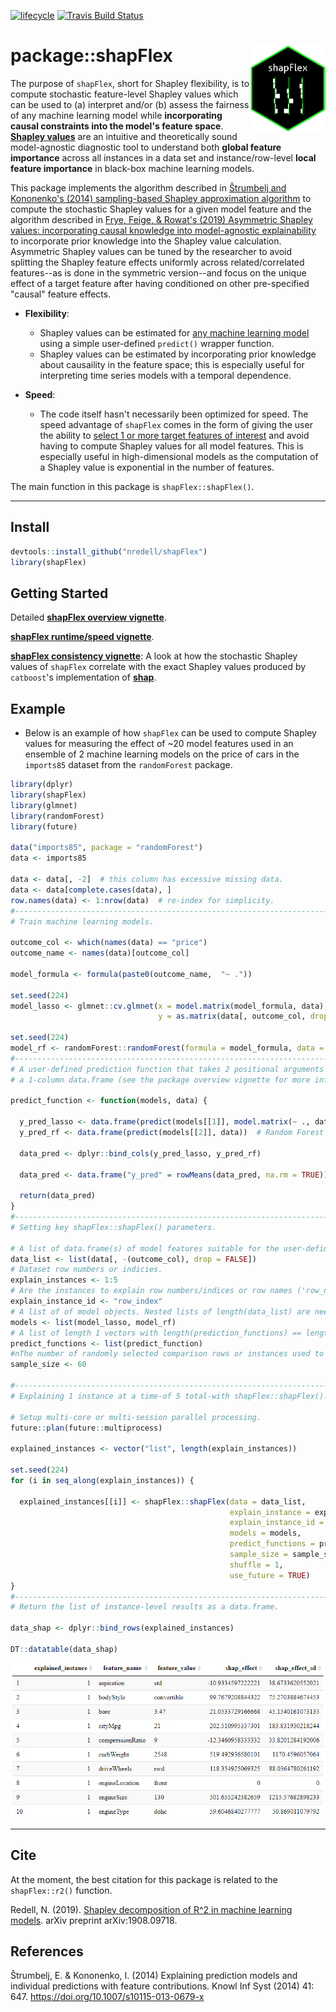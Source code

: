 [![lifecycle](https://img.shields.io/badge/lifecycle-experimental-orange.svg)](https://www.tidyverse.org/lifecycle/#experimental)
[![Travis Build
Status](https://travis-ci.org/nredell/shapFlex.svg?branch=master)](https://travis-ci.org/nredell/shapFlex)

# package::shapFlex <img src="./tools/shapFlex_logo.png" alt="shapFlex logo" align="right" height="138.5" style="display: inline-block;">

The purpose of `shapFlex`, short for Shapley flexibility, is to compute stochastic feature-level Shapley values which 
can be used to (a) interpret and/or (b) assess the fairness of any machine learning model while 
**incorporating causal constraints into the model's feature space**. **[Shapley values](https://christophm.github.io/interpretable-ml-book/shapley.html)** 
are an intuitive and theoretically sound model-agnostic diagnostic tool to understand both **global feature importance** across all instances in a data set 
and instance/row-level **local feature importance** in black-box machine learning models.

This package implements the algorithm described in 
[Štrumbelj and Kononenko's (2014) sampling-based Shapley approximation algorithm](https://link.springer.com/article/10.1007%2Fs10115-013-0679-x) 
to compute the stochastic Shapley values for a given model feature and the algorithm described in 
[Frye, Feige, & Rowat's (2019) Asymmetric Shapley values: incorporating causal knowledge into model-agnostic explainability](https://arxiv.org/pdf/1910.06358.pdf) 
to incorporate prior knowledge into the Shapley value calculation. Asymmetric Shapley values can be tuned by the researcher to avoid splitting 
the Shapley feature effects uniformly across related/correlated features--as is done in the symmetric version--and focus on the unique effect of a target 
feature after having conditioned on other pre-specified "causal" feature effects.

* **Flexibility**: 
    + Shapley values can be estimated for <u>any machine learning model</u> using a simple user-defined 
    `predict()` wrapper function.
    + Shapley values can be estimated by incorporating prior knowledge about causaility in the feature space; this is especially 
    useful for interpreting time series models with a temporal dependence.

* **Speed**:
    + The code itself hasn't necessarily been optimized for speed. The speed advantage of `shapFlex` comes in the form of giving the user the ability 
    to <u>select 1 or more target features of interest</u> and avoid having to compute Shapley values for all model features. This is especially 
    useful in high-dimensional models as the computation of a Shapley value is exponential in the number of features.

The main function in this package is `shapFlex::shapFlex()`.

***

## Install

``` r
devtools::install_github("nredell/shapFlex")
library(shapFlex)
```

## Getting Started

Detailed **[shapFlex overview vignette](https://nredell.github.io/data_science_blog/shapFlex/)**.

**[shapFlex runtime/speed vignette](https://nredell.github.io/data_science_blog/shapFlex/speed/)**.

**[shapFlex consistency vignette](https://nredell.github.io/data_science_blog/shapFlex/consistency/)**: A look at how the 
stochastic Shapley values of `shapFlex` correlate with the exact Shapley values produced by `catboost`'s implementation of 
**[shap](https://github.com/slundberg/shap)**.

## Example

* Below is an example of how `shapFlex` can be used to compute Shapley values for measuring the effect of 
~20 model features used in an ensemble of 2 machine learning models on the price of cars in the `imports85` 
dataset from the `randomForest` package.

``` r
library(dplyr)
library(shapFlex)
library(glmnet)
library(randomForest)
library(future)

data("imports85", package = "randomForest")
data <- imports85

data <- data[, -2]  # this column has excessive missing data.
data <- data[complete.cases(data), ]
row.names(data) <- 1:nrow(data)  # re-index for simplicity.
#------------------------------------------------------------------------------
# Train machine learning models.

outcome_col <- which(names(data) == "price")
outcome_name <- names(data)[outcome_col]

model_formula <- formula(paste0(outcome_name,  "~ ."))

set.seed(224)
model_lasso <- glmnet::cv.glmnet(x = model.matrix(model_formula, data),
                                 y = as.matrix(data[, outcome_col, drop = FALSE], ncol = 1))

set.seed(224)
model_rf <- randomForest::randomForest(formula = model_formula, data = data, ntree = 200)
#------------------------------------------------------------------------------
# A user-defined prediction function that takes 2 positional arguments and returns
# a 1-column data.frame (see the package overview vignette for more info).

predict_function <- function(models, data) {

  y_pred_lasso <- data.frame(predict(models[[1]], model.matrix(~ ., data)))  # LASSO
  y_pred_rf <- data.frame(predict(models[[2]], data))  # Random Forest

  data_pred <- dplyr::bind_cols(y_pred_lasso, y_pred_rf)

  data_pred <- data.frame("y_pred" = rowMeans(data_pred, na.rm = TRUE))

  return(data_pred)
}
#------------------------------------------------------------------------------
# Setting key shapFlex::shapFlex() parameters.

# A list of data.frame(s) of model features suitable for the user-defined predict function(s).
data_list <- list(data[, -(outcome_col), drop = FALSE])
# Dataset row numbers or indicies.
explain_instances <- 1:5
# Are the instances to explain row numbers/indices or row names ('row_name') in the input data?
explain_instance_id <- "row_index"
# A list of of model objects. Nested lists of length(data_list) are needed if length(data_list) > 1.
models <- list(model_lasso, model_rf)
# A list of length 1 vectors with length(prediction_functions) == length(data_list).
predict_functions <- list(predict_function)
#nThe number of randomly selected comparison rows or instances used to compute the feature-level Shapley value.
sample_size <- 60

#------------------------------------------------------------------------------
# Explaining 1 instance at a time-of 5 total-with shapFlex::shapFlex().

# Setup multi-core or multi-session parallel processing.
future::plan(future::multiprocess)

explained_instances <- vector("list", length(explain_instances))

set.seed(224)
for (i in seq_along(explain_instances)) {

  explained_instances[[i]] <- shapFlex::shapFlex(data = data_list,
                                                 explain_instance = explain_instances[i],  # loop
                                                 explain_instance_id = explain_instance_id,
                                                 models = models,
                                                 predict_functions = predict_functions,
                                                 sample_size = sample_size,
                                                 shuffle = 1,
                                                 use_future = TRUE)
}
#------------------------------------------------------------------------------
# Return the list of instance-level results as a data.frame.

data_shap <- dplyr::bind_rows(explained_instances)

DT::datatable(data_shap)
```
![](./tools/shapFlex_output.png)

***

## Cite

At the moment, the best citation for this package is related to the `shapFlex::r2()` function.

Redell, N. (2019). [Shapley decomposition of R^2 in machine learning models](https://arxiv.org/abs/1908.09718). arXiv preprint arXiv:1908.09718.

## References

Štrumbelj, E. & Kononenko, I. (2014) Explaining prediction models and individual predictions with feature contributions. Knowl Inf Syst (2014) 41: 647. https://doi.org/10.1007/s10115-013-0679-x
